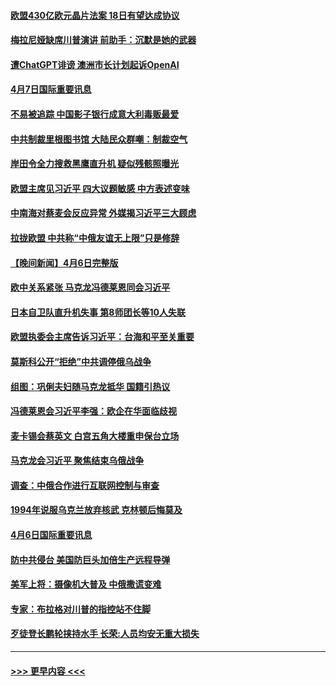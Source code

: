 #### [欧盟430亿欧元晶片法案 18日有望达成协议](../pages/prog202/a103685315.md?t=04072143) 
#### [梅拉尼娅缺席川普演讲 前助手：沉默是她的武器](../pages/prog202/a103685298.md?t=04072143) 
#### [遭ChatGPT诽谤 澳洲市长计划起诉OpenAI](../pages/prog202/a103685290.md?t=04072143) 
#### [4月7日国际重要讯息](../pages/prog202/a103685314.md?t=04072143) 
#### [不易被追踪 中国影子银行成意大利毒贩最爱](../pages/prog202/a103685287.md?t=04072143) 
#### [中共制裁里根图书馆 大陆民众群嘲：制裁空气](../pages/prog202/a103685284.md?t=04072143) 
#### [岸田令全力搜救黑鹰直升机 疑似残骸照曝光](../pages/prog202/a103685252.md?t=04072143) 
#### [欧盟主席见习近平 四大议题敏感 中方表述变味](../pages/prog202/a103685115.md?t=04072143) 
#### [中南海对蔡麦会反应异常 外媒揭习近平三大顾虑](../pages/prog202/a103685016.md?t=04072143) 
#### [拉拢欧盟 中共称“中俄友谊无上限”只是修辞](../pages/prog202/a103685037.md?t=04072143) 
#### [【晚间新闻】4月6日完整版](../pages/prog202/a103685072.md?t=04072143) 
#### [欧中关系紧张 马克龙冯德莱恩同会习近平](../pages/prog202/a103684941.md?t=04072143) 
#### [日本自卫队直升机失事 第8师团长等10人失联](../pages/prog202/a103684967.md?t=04072143) 
#### [欧盟执委会主席告诉习近平：台海和平至关重要](../pages/prog202/a103684900.md?t=04072143) 
#### [莫斯科公开“拒绝”中共调停俄乌战争](../pages/prog202/a103684889.md?t=04072143) 
#### [组图：巩俐夫妇随马克龙抵华 国籍引热议](../pages/prog202/a103684745.md?t=04072143) 
#### [冯德莱恩会习近平李强：欧企在华面临歧视](../pages/prog202/a103684731.md?t=04072143) 
#### [麦卡锡会蔡英文 白宫五角大楼重申保台立场](../pages/prog202/a103684730.md?t=04072143) 
#### [马克龙会习近平 聚焦结束乌俄战争](../pages/prog202/a103684732.md?t=04072143) 
#### [调查：中俄合作进行互联网控制与审查](../pages/prog202/a103684650.md?t=04072143) 
#### [1994年说服乌克兰放弃核武 克林顿后悔莫及](../pages/prog202/a103684627.md?t=04072143) 
#### [4月6日国际重要讯息](../pages/prog202/a103684487.md?t=04072143) 
#### [防中共侵台 美国防巨头加倍生产远程导弹](../pages/prog202/a103684477.md?t=04072143) 
#### [美军上将：摄像机大普及 中俄撒谎变难](../pages/prog202/a103684447.md?t=04072143) 
#### [专家：布拉格对川普的指控站不住脚](../pages/prog202/a103684469.md?t=04072143) 
#### [歹徒登长鹏轮挟持水手 长荣:人员均安无重大损失](../pages/prog202/a103684430.md?t=04072143) 

----
#### [ >>> 更早内容 <<< ](../indexes/prog202-earlier.md)
